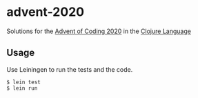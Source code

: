 # advent-2020

Solutions for the [Advent of Coding 2020](https://adventofcode.com/2020) in the [Clojure Language](https://clojure.org)

## Usage

Use Leiningen to run the tests and the code. 

    $ lein test
    $ lein run
